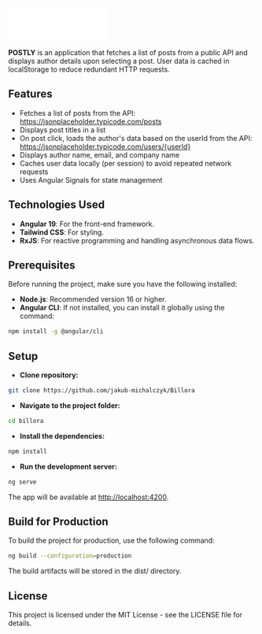 <img src="https://github.com/jakub-michalczyk/postly/blob/master/public/images/logo.svg" width="200"/>

**POSTLY** is an application that fetches a list of posts from a public API and displays author details upon selecting a post. User data is cached in localStorage to reduce redundant HTTP requests.

## Features

- Fetches a list of posts from the API: https://jsonplaceholder.typicode.com/posts
- Displays post titles in a list
- On post click, loads the author's data based on the userId from the API: https://jsonplaceholder.typicode.com/users/{userId}
- Displays author name, email, and company name
- Caches user data locally (per session) to avoid repeated network requests
- Uses Angular Signals for state management

## Technologies Used

- **Angular 19**: For the front-end framework.
- **Tailwind CSS**: For styling.
- **RxJS**: For reactive programming and handling asynchronous data flows.

## Prerequisites

Before running the project, make sure you have the following installed:

- **Node.js**: Recommended version 16 or higher.
- **Angular CLI**: If not installed, you can install it globally using the command:

```bash
npm install -g @angular/cli
```

## Setup
- **Clone repository:**
```bash
git clone https://github.com/jakub-michalczyk/Billora
```

- **Navigate to the project folder:**
```bash
cd billora
```

- **Install the dependencies:**
```bash
npm install
```

- **Run the development server:**
```bash
ng serve
```

The app will be available at [http://localhost:4200](http://localhost:4200).

## Build for Production ##
To build the project for production, use the following command:
```bash
ng build --configuration=production
```
The build artifacts will be stored in the dist/ directory.

## License ##
This project is licensed under the MIT License - see the LICENSE file for details.
